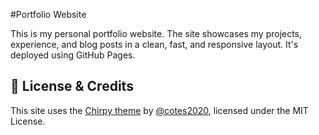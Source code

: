 #Portfolio Website

This is my personal portfolio website. The site showcases my projects, experience, and blog posts in a clean, fast, and responsive layout. It's deployed using GitHub Pages.

## 📝 License & Credits
This site uses the [Chirpy theme](https://github.com/cotes2020/jekyll-theme-chirpy) by [@cotes2020](https://github.com/cotes2020), licensed under the MIT License.
